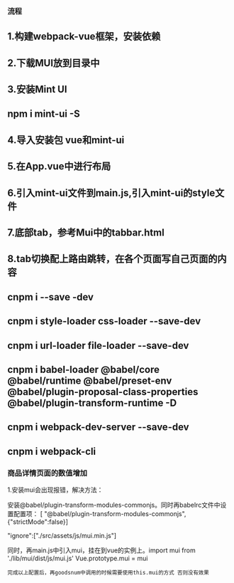 ### 流程
## 1.构建webpack-vue框架，安装依赖
## 2.下载MUI放到目录中
## 3.安装Mint UI 
## npm i mint-ui -S
## 4.导入安装包 vue和mint-ui
## 5.在App.vue中进行布局
## 6.引入mint-ui文件到main.js,引入mint-ui的style文件
## 7.底部tab，参考Mui中的tabbar.html
## 8.tab切换配上路由跳转，在各个页面写自己页面的内容
## cnpm i --save -dev
## cnpm i style-loader css-loader --save-dev
## cnpm i url-loader file-loader --save-dev
## cnpm i babel-loader @babel/core @babel/runtime @babel/preset-env @babel/plugin-proposal-class-properties @babel/plugin-transform-runtime -D
## cnpm i webpack-dev-server --save-dev
## cnpm i webpack-cli

### 商品详情页面的数值增加
1.安装mui会出现报错，解决方法：
<!-- 原因：由于webpack打包是严格模式，而mui不能通过npm安装，那么需要引入mui的时候就需要做以下配置，同时mui中的arguments，caller。。。不是严格开发模式，所以打包会出错 -->
  安装@babel/plugin-transform-modules-commonjs。同时再babelrc文件中设置配置项：
  [ "@babel/plugin-transform-modules-commonjs",
      {"strictMode":false}]

  "ignore":["./src/assets/js/mui.min.js"]

  同时，再main.js中引入mui，挂在到vue的实例上。import mui from './lib/mui/dist/js/mui.js'
    Vue.prototype.mui = mui

    完成以上配置后，再goodsnum中调用的时候需要使用this.mui的方式 否则没有效果
